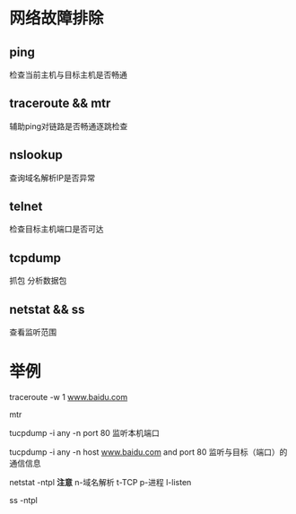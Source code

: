 # 网络故障排除
## ping
检查当前主机与目标主机是否畅通
## traceroute && mtr
辅助ping对链路是否畅通逐跳检查
## nslookup
查询域名解析IP是否异常
## telnet
检查目标主机端口是否可达
## tcpdump
抓包 分析数据包
## netstat && ss
查看监听范围

# 举例
traceroute -w 1 www.baidu.com

mtr

tucpdump -i any -n port 80 
监听本机端口

tucpdump -i any -n host www.baidu.com and port 80
监听与目标（端口）的通信信息

netstat -ntpl
**注意** n-域名解析 t-TCP p-进程 l-listen

ss -ntpl
